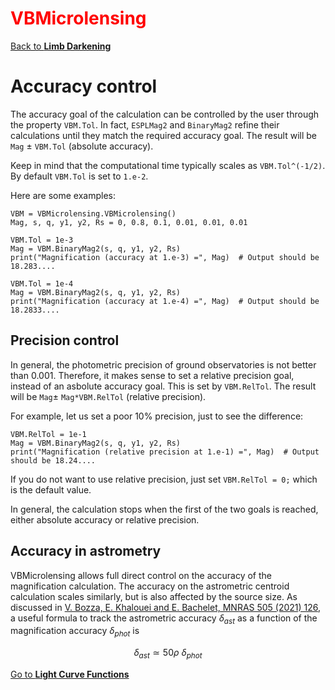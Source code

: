 # <span style="color:red">VBMicrolensing</span>

[Back to **Limb Darkening**](LimbDarkening.md)

# Accuracy control

The accuracy goal of the calculation can be controlled by the user through the property ```VBM.Tol```. In fact, ```ESPLMag2``` and ```BinaryMag2``` refine their calculations until they match the required accuracy goal. The result will be ```Mag``` $\pm$ ```VBM.Tol``` (absolute accuracy).

Keep in mind that the computational time typically scales as ```VBM.Tol^(-1/2)```. By default ```VBM.Tol``` is set to ```1.e-2```.

Here are some examples:

```
VBM = VBMicrolensing.VBMicrolensing()
Mag, s, q, y1, y2, Rs = 0, 0.8, 0.1, 0.01, 0.01, 0.01

VBM.Tol = 1e-3
Mag = VBM.BinaryMag2(s, q, y1, y2, Rs)
print("Magnification (accuracy at 1.e-3) =", Mag)  # Output should be 18.283....

VBM.Tol = 1e-4
Mag = VBM.BinaryMag2(s, q, y1, y2, Rs)
print("Magnification (accuracy at 1.e-4) =", Mag)  # Output should be 18.2833....
```

## Precision control

In general, the photometric precision of ground observatories is not better than 0.001. Therefore, it makes sense to set a relative precision goal, instead of an asbolute accuracy goal. This is set by ```VBM.RelTol```. The result will be ```Mag```$\pm$ ```Mag*VBM.RelTol``` (relative precision).

For example, let us set a poor 10% precision, just to see the difference:

```
VBM.RelTol = 1e-1
Mag = VBM.BinaryMag2(s, q, y1, y2, Rs)
print("Magnification (relative precision at 1.e-1) =", Mag)  # Output should be 18.24....
```

If you do not want to use relative precision, just set ```VBM.RelTol = 0;``` which is the default value.

In general, the calculation stops when the first of the two goals is reached, either absolute accuracy or relative precision.

## Accuracy in astrometry

VBMicrolensing allows full direct control on the accuracy of the magnification calculation. The accuracy on the astrometric centroid calculation scales similarly, but is also affected by the source size. As discussed in [V. Bozza, E. Khalouei and E. Bachelet, MNRAS 505 (2021) 126](https://ui.adsabs.harvard.edu/abs/2021MNRAS.505..126B/abstract), a useful formula to track the astrometric accuracy $\delta_{ast}$ as a function of the magnification accuracy $\delta_{phot}$ is

$$\delta_{ast} \simeq 50 \rho ~ \delta_{phot}$$ 

[Go to **Light Curve Functions**](LightCurves.md)
